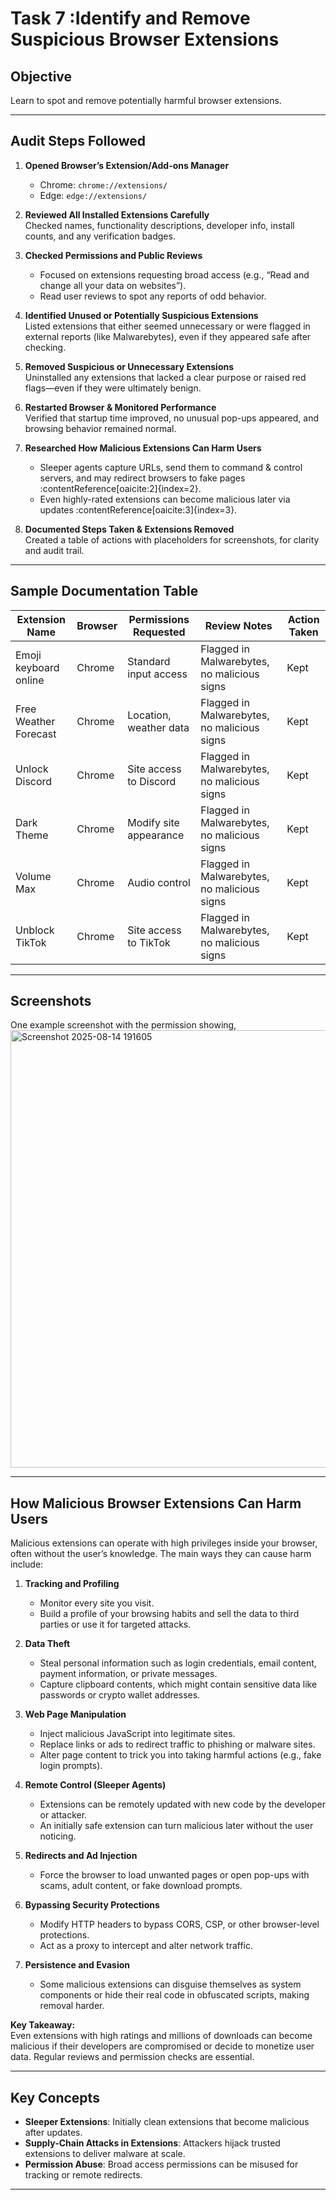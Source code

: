 # Task 7 :Identify and Remove Suspicious Browser Extensions

## Objective
Learn to spot and remove potentially harmful browser extensions.

---

##  Audit Steps Followed

1. **Opened Browser’s Extension/Add-ons Manager**  
   - Chrome: `chrome://extensions/`  
   - Edge: `edge://extensions/`

2. **Reviewed All Installed Extensions Carefully**  
   Checked names, functionality descriptions, developer info, install counts, and any verification badges.

3. **Checked Permissions and Public Reviews**  
   - Focused on extensions requesting broad access (e.g., “Read and change all your data on websites”).  
   - Read user reviews to spot any reports of odd behavior.

4. **Identified Unused or Potentially Suspicious Extensions**  
   Listed extensions that either seemed unnecessary or were flagged in external reports (like Malwarebytes), even if they appeared safe after checking.

5. **Removed Suspicious or Unnecessary Extensions**  
   Uninstalled any extensions that lacked a clear purpose or raised red flags—even if they were ultimately benign.

6. **Restarted Browser & Monitored Performance**  
   Verified that startup time improved, no unusual pop-ups appeared, and browsing behavior remained normal.

7. **Researched How Malicious Extensions Can Harm Users**  
   - Sleeper agents capture URLs, send them to command & control servers, and may redirect browsers to fake pages :contentReference[oaicite:2]{index=2}.  
   - Even highly-rated extensions can become malicious later via updates :contentReference[oaicite:3]{index=3}.

8. **Documented Steps Taken & Extensions Removed**  
   Created a table of actions with placeholders for screenshots, for clarity and audit trail.

---

##  Sample Documentation Table
| Extension Name                 | Browser | Permissions Requested         | Review Notes                               | Action Taken |
|--------------------------------|---------|--------------------------------|---------------------------------------------|--------------|
| Emoji keyboard online          | Chrome  | Standard input access          | Flagged in Malwarebytes, no malicious signs | Kept         |
| Free Weather Forecast          | Chrome  | Location, weather data         | Flagged in Malwarebytes, no malicious signs | Kept         |
| Unlock Discord                 | Chrome  | Site access to Discord         | Flagged in Malwarebytes, no malicious signs | Kept         |
| Dark Theme                     | Chrome  | Modify site appearance         | Flagged in Malwarebytes, no malicious signs | Kept         |
| Volume Max                     | Chrome  | Audio control                  | Flagged in Malwarebytes, no malicious signs | Kept         |
| Unblock TikTok                  | Chrome  | Site access to TikTok          | Flagged in Malwarebytes, no malicious signs | Kept         |

---

##  Screenshots  
One example screenshot with the permission showing,
<img width="800" height="700" alt="Screenshot 2025-08-14 191605" src="https://github.com/user-attachments/assets/0bfbcc43-12b8-4c0a-b8e2-13a5a13cc728" />

---
## How Malicious Browser Extensions Can Harm Users

Malicious extensions can operate with high privileges inside your browser, often without the user’s knowledge. The main ways they can cause harm include:

1. **Tracking and Profiling**  
   - Monitor every site you visit.  
   - Build a profile of your browsing habits and sell the data to third parties or use it for targeted attacks.

2. **Data Theft**  
   - Steal personal information such as login credentials, email content, payment information, or private messages.  
   - Capture clipboard contents, which might contain sensitive data like passwords or crypto wallet addresses.

3. **Web Page Manipulation**  
   - Inject malicious JavaScript into legitimate sites.  
   - Replace links or ads to redirect traffic to phishing or malware sites.  
   - Alter page content to trick you into taking harmful actions (e.g., fake login prompts).

4. **Remote Control (Sleeper Agents)**  
   - Extensions can be remotely updated with new code by the developer or attacker.  
   - An initially safe extension can turn malicious later without the user noticing.

5. **Redirects and Ad Injection**  
   - Force the browser to load unwanted pages or open pop-ups with scams, adult content, or fake download prompts.

6. **Bypassing Security Protections**  
   - Modify HTTP headers to bypass CORS, CSP, or other browser-level protections.  
   - Act as a proxy to intercept and alter network traffic.

7. **Persistence and Evasion**  
   - Some malicious extensions can disguise themselves as system components or hide their real code in obfuscated scripts, making removal harder.

**Key Takeaway:**  
Even extensions with high ratings and millions of downloads can become malicious if their developers are compromised or decide to monetize user data. Regular reviews and permission checks are essential.

---

##  Key Concepts  
- **Sleeper Extensions**: Initially clean extensions that become malicious after updates.  
- **Supply-Chain Attacks in Extensions**: Attackers hijack trusted extensions to deliver malware at scale.  
- **Permission Abuse**: Broad access permissions can be misused for tracking or remote redirects.

---
